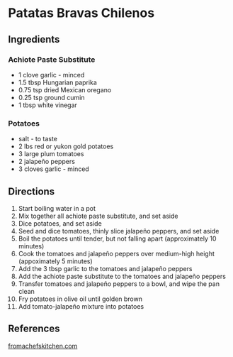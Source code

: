 # Patatas Bravas Chilenos

## Ingredients

### Achiote Paste Substitute

* 1 clove garlic - minced
* 1.5 tbsp Hungarian paprika
* 0.75 tsp dried Mexican oregano
* 0.25 tsp ground cumin
* 1 tbsp white vinegar

### Potatoes

* salt - to taste
* 2 lbs red or yukon gold potatoes
* 3 large plum tomatoes
* 2 jalapeño peppers
* 3 cloves garlic - minced

## Directions

1. Start boiling water in a pot
2. Mix together all achiote paste substitute, and set aside
3. Dice potatoes, and set aside
4. Seed and dice tomatoes, thinly slice jalapeño peppers, and set aside
5. Boil the potatoes until tender, but not falling apart (approximately 10 minutes)
6. Cook the tomatoes and jalapeño peppers over medium-high height (appoximately 5 minutes)
7. Add the 3 tbsp garlic to the tomatoes and jalapeño peppers
8. Add the achiote paste substitute to the tomatoes and jalapeño peppers
9. Transfer tomatoes and jalapeño peppers to a bowl, and wipe the pan clean
10. Fry potatoes in olive oil until golden brown
11. Add tomato-jalapeño mixture into potatoes

## References

[fromachefskitchen.com](https://www.fromachefskitchen.com/patatas-bravas-chilenos/#recipe)
